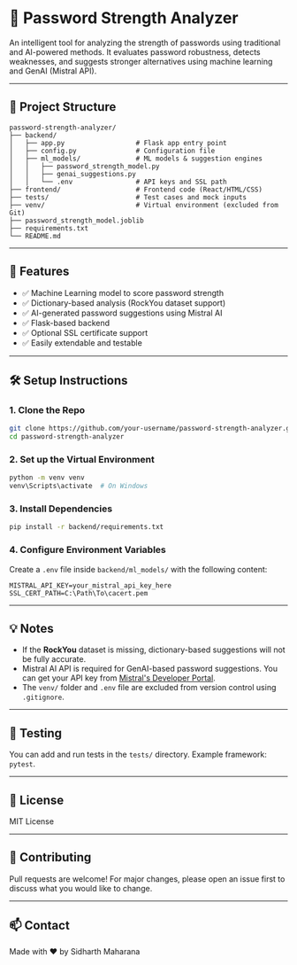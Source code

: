 # 🔐 Password Strength Analyzer

An intelligent tool for analyzing the strength of passwords using traditional and AI-powered methods. It evaluates password robustness, detects weaknesses, and suggests stronger alternatives using machine learning and GenAI (Mistral API).

---

## 📁 Project Structure

```
password-strength-analyzer/
├── backend/
│   ├── app.py                  # Flask app entry point
│   ├── config.py               # Configuration file
│   ├── ml_models/              # ML models & suggestion engines
│   │   ├── password_strength_model.py
│   │   ├── genai_suggestions.py
│   │   └── .env                # API keys and SSL path
├── frontend/                   # Frontend code (React/HTML/CSS)
├── tests/                      # Test cases and mock inputs
├── venv/                       # Virtual environment (excluded from Git)
├── password_strength_model.joblib
├── requirements.txt
└── README.md
```

---

## 🚀 Features

- ✅ Machine Learning model to score password strength
- ✅ Dictionary-based analysis (RockYou dataset support)
- ✅ AI-generated password suggestions using Mistral AI
- ✅ Flask-based backend
- ✅ Optional SSL certificate support
- ✅ Easily extendable and testable

---

## 🛠️ Setup Instructions

### 1. Clone the Repo

```bash
git clone https://github.com/your-username/password-strength-analyzer.git
cd password-strength-analyzer
```

### 2. Set up the Virtual Environment

```bash
python -m venv venv
venv\Scripts\activate  # On Windows
```

### 3. Install Dependencies

```bash
pip install -r backend/requirements.txt
```

### 4. Configure Environment Variables

Create a `.env` file inside `backend/ml_models/` with the following content:

```env
MISTRAL_API_KEY=your_mistral_api_key_here
SSL_CERT_PATH=C:\Path\To\cacert.pem
```

---

## 💡 Notes

- If the **RockYou** dataset is missing, dictionary-based suggestions will not be fully accurate.
- Mistral AI API is required for GenAI-based password suggestions. You can get your API key from [Mistral's Developer Portal](https://mistral.ai/).
- The `venv/` folder and `.env` file are excluded from version control using `.gitignore`.

---

## 🧪 Testing

You can add and run tests in the `tests/` directory. Example framework: `pytest`.

---

## 📜 License

MIT License

---

## 🤝 Contributing

Pull requests are welcome! For major changes, please open an issue first to discuss what you would like to change.

---

## 📫 Contact

Made with ❤️ by Sidharth Maharana
